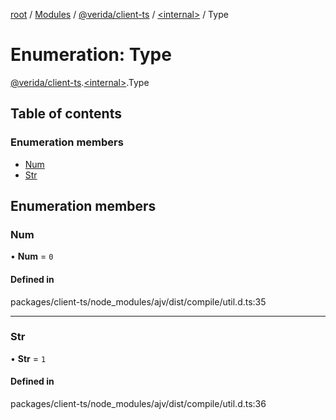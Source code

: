 [root](../README.md) / [Modules](../modules.md) / [@verida/client-ts](../modules/verida_client_ts.md) / [<internal\>](../modules/verida_client_ts._internal_.md) / Type

# Enumeration: Type

[@verida/client-ts](../modules/verida_client_ts.md).[<internal\>](../modules/verida_client_ts._internal_.md).Type

## Table of contents

### Enumeration members

- [Num](verida_client_ts._internal_.Type.md#num)
- [Str](verida_client_ts._internal_.Type.md#str)

## Enumeration members

### Num

• **Num** = `0`

#### Defined in

packages/client-ts/node_modules/ajv/dist/compile/util.d.ts:35

___

### Str

• **Str** = `1`

#### Defined in

packages/client-ts/node_modules/ajv/dist/compile/util.d.ts:36
